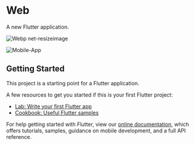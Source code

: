 # Web

A new Flutter application.

![Webp net-resizeimage](https://user-images.githubusercontent.com/81643256/157771449-cfb3430e-f5c6-4b4f-ba75-489a702b24b8.gif)

![Mobile-App](https://user-images.githubusercontent.com/81643256/157754251-1bcbd9c2-1eb1-4286-9a63-d4b64a87f958.gif)

<!-- <img src="images/App/2.png" width="900">
<img src="images/App/3.png" width="900">
<img src="images/App/4.png" width="900">
<img src="images/App/5.png" width="900">

<p float="left">
  <img src="images/App/6.png" width="450">
  <img src="images/App/7.png" width="450">
  <img src="images/App/8.png" width="450">
  <img src="images/App/9.png" width="450">
  <img src="images/App/10.png" width="450">
</p> -->

## Getting Started

This project is a starting point for a Flutter application.

A few resources to get you started if this is your first Flutter project:

- [Lab: Write your first Flutter app](https://flutter.dev/docs/get-started/codelab)
- [Cookbook: Useful Flutter samples](https://flutter.dev/docs/cookbook)

For help getting started with Flutter, view our
[online documentation](https://flutter.dev/docs), which offers tutorials,
samples, guidance on mobile development, and a full API reference.
